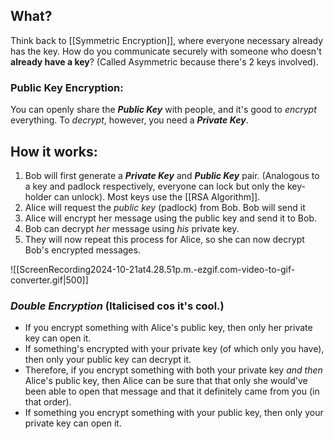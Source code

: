 ## What?
Think back to [[Symmetric Encryption]], where everyone necessary already has the key. How do you communicate securely with someone who doesn't **already have a key**? (Called Asymmetric because there's 2 keys involved). 

### Public Key Encryption:
You can openly share the ***Public Key*** with people, and it's good to *encrypt* everything. To *decrypt*, however, you need a ***Private Key***. 

## How it works:
1. Bob will first generate a ***Private Key*** and ***Public Key*** pair. (Analogous to a key and padlock respectively, everyone can lock but only the key-holder can unlock). Most keys use the [[RSA Algorithm]].
3. Alice will request the *public key* (padlock) from Bob. Bob will send it
4. Alice will encrypt her message using the public key and send it to Bob. 
5. Bob can decrypt *her* message using *his* private key. 
6. They will now repeat this process for Alice, so she can now decrypt Bob's encrypted messages. 

![[ScreenRecording2024-10-21at4.28.51p.m.-ezgif.com-video-to-gif-converter.gif|500]]

### *Double Encryption* (Italicised cos it's cool.)
- If you encrypt something with Alice's public key, then only her private key can open it. 
- If something's encrypted with your private key (of which only you have), then only your public key can decrypt it. 
- Therefore, if you encrypt something with both your private key *and then* Alice's public key, then Alice can be sure that that only she would've been able to open that message and that it definitely came from you (in that order).
- If something you encrypt something with your public key, then only your private key can open it. 